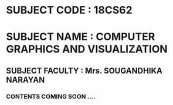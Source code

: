 # SUBJECT CODE : 18CS62

# SUBJECT NAME : COMPUTER GRAPHICS AND VISUALIZATION

## SUBJECT FACULTY : Mrs. SOUGANDHIKA NARAYAN

### CONTENTS COMING SOON ....

